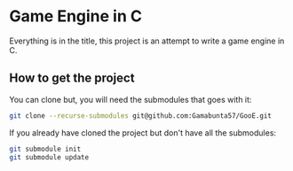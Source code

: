 # Game Engine in C

Everything is in the title, this project is an attempt to write a game engine in C.

## How to get the project

You can clone but, you will need the submodules that goes with it:

```bash
git clone --recurse-submodules git@github.com:Gamabunta57/GooE.git
```

If you already have cloned the project but don't have all the submodules:

```bash
git submodule init
git submodule update
```
